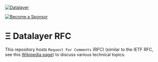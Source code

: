 [![Datalayer](https://assets.datalayer.tech/datalayer-25.svg)](https://datalayer.io)

[![Become a Sponsor](https://img.shields.io/static/v1?label=Become%20a%20Sponsor&message=%E2%9D%A4&logo=GitHub&style=flat&color=1ABC9C)](https://github.com/sponsors/datalayer)

# Ξ Datalayer RFC

This repository hosts `Request For Comments` (RFC) (similar to the IETF RFC, see this [Wikipedia page](https://en.wikipedia.org/wiki/Request_for_Comments)) to discuss various technical topics.
